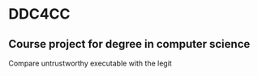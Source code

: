 # DDC4CC
## Course project for degree in computer science
Compare untrustworthy executable with the legit  
